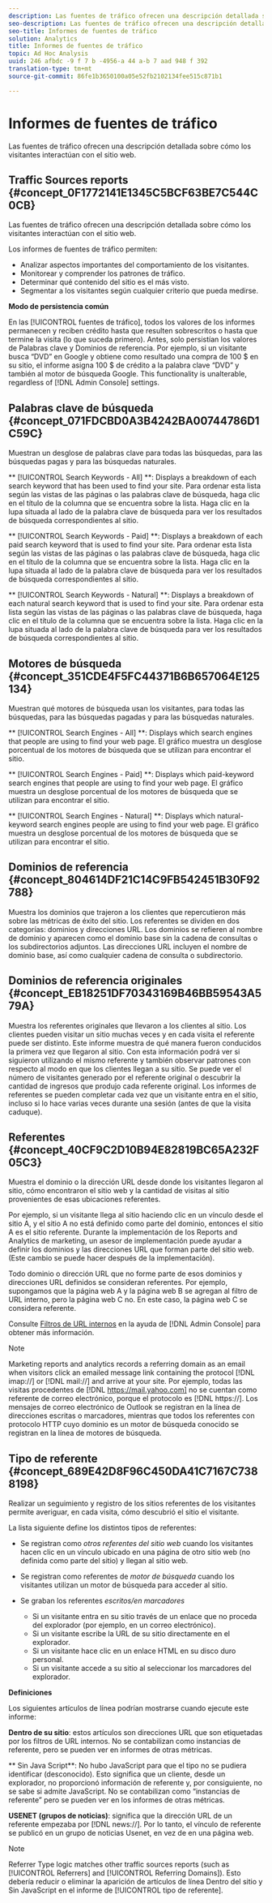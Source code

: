 ```yaml
---
description: Las fuentes de tráfico ofrecen una descripción detallada sobre cómo los visitantes interactúan con el sitio web.
seo-description: Las fuentes de tráfico ofrecen una descripción detallada sobre cómo los visitantes interactúan con el sitio web.
seo-title: Informes de fuentes de tráfico
solution: Analytics
title: Informes de fuentes de tráfico
topic: Ad Hoc Analysis
uuid: 246 afbdc -9 f 7 b -4956-a 44 a-b 7 aad 948 f 392
translation-type: tm+mt
source-git-commit: 86fe1b3650100a05e52fb2102134fee515c871b1

---
```



# Informes de fuentes de tráfico

Las fuentes de tráfico ofrecen una descripción detallada sobre cómo los visitantes interactúan con el sitio web.

## Traffic Sources reports {#concept_0F1772141E1345C5BCF63BE7C544C0CB}

Las fuentes de tráfico ofrecen una descripción detallada sobre cómo los visitantes interactúan con el sitio web.

Los informes de fuentes de tráfico permiten:

* Analizar aspectos importantes del comportamiento de los visitantes.
* Monitorear y comprender los patrones de tráfico.
* Determinar qué contenido del sitio es el más visto.
* Segmentar a los visitantes según cualquier criterio que pueda medirse.

**Modo de persistencia común**

En las [!UICONTROL fuentes de tráfico], todos los valores de los informes permanecen y reciben crédito hasta que resulten sobrescritos o hasta que termine la visita (lo que suceda primero). Antes, solo persistían los valores de Palabras clave y Dominios de referencia. Por ejemplo, si un visitante busca “DVD” en Google y obtiene como resultado una compra de 100 $ en su sitio, el informe asigna 100 $ de crédito a la palabra clave “DVD” y también al motor de búsqueda Google. This functionality is unalterable, regardless of [!DNL Admin Console] settings.

## Palabras clave de búsqueda {#concept_071FDCBD0A3B4242BA00744786D1C59C}

Muestran un desglose de palabras clave para todas las búsquedas, para las búsquedas pagas y para las búsquedas naturales.

<!-- 

c_reports_search_keyword.xml

 -->

** [!UICONTROL Search Keywords - All] **: Displays a breakdown of each search keyword that has been used to find your site. Para ordenar esta lista según las vistas de las páginas o las palabras clave de búsqueda, haga clic en el título de la columna que se encuentra sobre la lista. Haga clic en la lupa situada al lado de la palabra clave de búsqueda para ver los resultados de búsqueda correspondientes al sitio.

** [!UICONTROL Search Keywords - Paid] **: Displays a breakdown of each paid search keyword that is used to find your site. Para ordenar esta lista según las vistas de las páginas o las palabras clave de búsqueda, haga clic en el título de la columna que se encuentra sobre la lista. Haga clic en la lupa situada al lado de la palabra clave de búsqueda para ver los resultados de búsqueda correspondientes al sitio.

** [!UICONTROL Search Keywords - Natural] **: Displays a breakdown of each natural search keyword that is used to find your site. Para ordenar esta lista según las vistas de las páginas o las palabras clave de búsqueda, haga clic en el título de la columna que se encuentra sobre la lista. Haga clic en la lupa situada al lado de la palabra clave de búsqueda para ver los resultados de búsqueda correspondientes al sitio.

## Motores de búsqueda {#concept_351CDE4F5FC44371B6B657064E125134}

Muestran qué motores de búsqueda usan los visitantes, para todas las búsquedas, para las búsquedas pagadas y para las búsquedas naturales.

<!-- 

c_reports_search_engines.xml

 -->

** [!UICONTROL Search Engines - All] **: Displays which search engines that people are using to find your web page. El gráfico muestra un desglose porcentual de los motores de búsqueda que se utilizan para encontrar el sitio.

** [!UICONTROL Search Engines - Paid] **: Displays which paid-keyword search engines that people are using to find your web page. El gráfico muestra un desglose porcentual de los motores de búsqueda que se utilizan para encontrar el sitio.

** [!UICONTROL Search Engines - Natural] **: Displays which natural-keyword search engines people are using to find your web page. El gráfico muestra un desglose porcentual de los motores de búsqueda que se utilizan para encontrar el sitio.

## Dominios de referencia {#concept_804614DF21C14C9FB542451B30F92788}

<!-- 

c_reports_ref_domains.xml

 -->

Muestra los dominios que trajeron a los clientes que repercutieron más sobre las métricas de éxito del sitio. Los referentes se dividen en dos categorías: dominios y direcciones URL. Los dominios se refieren al nombre de dominio y aparecen como el dominio base sin la cadena de consultas o los subdirectorios adjuntos. Las direcciones URL incluyen el nombre de dominio base, así como cualquier cadena de consulta o subdirectorio.

## Dominios de referencia originales {#concept_EB18251DF70343169B46BB59543A579A}

<!-- 

c_reports_original_ref_domains.xml

 -->

Muestra los referentes originales que llevaron a los clientes al sitio. Los clientes pueden visitar un sitio muchas veces y en cada visita el referente puede ser distinto. Este informe muestra de qué manera fueron conducidos la primera vez que llegaron al sitio. Con esta información podrá ver si siguieron utilizando el mismo referente y también observar patrones con respecto al modo en que los clientes llegan a su sitio. Se puede ver el número de visitantes generado por el referente original o descubrir la cantidad de ingresos que produjo cada referente original. Los informes de referentes se pueden completar cada vez que un visitante entra en el sitio, incluso si lo hace varias veces durante una sesión (antes de que la visita caduque).

## Referentes {#concept_40CF9C2D10B94E82819BC65A232F05C3}

Muestra el dominio o la dirección URL desde donde los visitantes llegaron al sitio, cómo encontraron el sitio web y la cantidad de visitas al sitio provenientes de esas ubicaciones referentes.

<!-- 

c_reports_referrers.xml

 -->

Por ejemplo, si un visitante llega al sitio haciendo clic en un vínculo desde el sitio A, y el sitio A no está definido como parte del dominio, entonces el sitio A es el sitio referente. Durante la implementación de los Reports and Analytics de marketing, un asesor de implementación puede ayudar a definir los dominios y las direcciones URL que forman parte del sitio web. (Este cambio se puede hacer después de la implementación).

Todo dominio o dirección URL que no forme parte de esos dominios y direcciones URL definidos se consideran referentes. Por ejemplo, supongamos que la página web A y la página web B se agregan al filtro de URL interno, pero la página web C no. En este caso, la página web C se considera referente.

Consulte [Filtros de URL internos](https://marketing.adobe.com/resources/help/en_US/reference/index.html?f=internal_URL_filter_admin) en la ayuda de [!DNL Admin Console] para obtener más información.

>[!NOTE]
>
>Marketing reports and analytics records a referring domain as an email when visitors click an emailed message link containing the protocol [!DNL imap://] or [!DNL mail://] and arrive at your site. Por ejemplo, todas las visitas procedentes de [!DNL https://mail.yahoo.com] no se cuentan como referente de correo electrónico, porque el protocolo es [!DNL https://]. Los mensajes de correo electrónico de Outlook se registran en la línea de direcciones escritas o marcadores, mientras que todos los referentes con protocolo HTTP cuyo dominio es un motor de búsqueda conocido se registran en la línea de motores de búsqueda.

## Tipo de referente {#concept_689E42D8F96C450DA41C7167C7388198}

Realizar un seguimiento y registro de los sitios referentes de los visitantes permite averiguar, en cada visita, cómo descubrió el sitio el visitante.

<!-- 

c_reports_ref_types.xml

 -->

La lista siguiente define los distintos tipos de referentes:

* Se registran como *otros referentes del sitio web* cuando los visitantes hacen clic en un vínculo ubicado en una página de otro sitio web (no definida como parte del sitio) y llegan al sitio web.
* Se registran como referentes de *motor de búsqueda* cuando los visitantes utilizan un motor de búsqueda para acceder al sitio.
* Se graban los referentes *escritos/en marcadores*

   * Si un visitante entra en su sitio través de un enlace que no proceda del explorador (por ejemplo, en un correo electrónico).
   * Si un visitante escribe la URL de su sitio directamente en el explorador.
   * Si un visitante hace clic en un enlace HTML en su disco duro personal.
   * Si un visitante accede a su sitio al seleccionar los marcadores del explorador.

**Definiciones**

Los siguientes artículos de línea podrían mostrarse cuando ejecute este informe:

**Dentro de su sitio**: estos artículos son direcciones URL que son etiquetadas por los filtros de URL internos. No se contabilizan como  instancias de referente, pero se pueden ver en informes de otras métricas.

** Sin Java Script**: No hubo JavaScript para que el tipo no se pudiera identificar (desconocido). Esto significa que un cliente, desde un explorador, no proporcionó información de referente y, por consiguiente, no se sabe si admite JavaScript. No se contabilizan como “instancias de referente” pero se pueden ver en los informes de otras métricas.

**USENET (grupos de noticias)**: significa que la dirección URL de un referente empezaba por [!DNL news://]. Por lo tanto, el vínculo de referente se publicó en un grupo de noticias Usenet, en vez de en una página web.

>[!NOTE]
>
>Referrer Type logic matches other traffic sources reports (such as [!UICONTROL Referrers] and [!UICONTROL Referring Domains]). Esto debería reducir o eliminar la aparición de artículos de línea Dentro del sitio y Sin JavaScript en el informe de [!UICONTROL tipo de referente].

